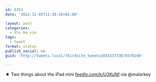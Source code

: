 ```yaml
---
id: 8353
date: '2012-11-05T11:30:16+01:00'

layout: post
categories:
  - Vis ma vie
tags:
  - tweet
format: status
publish_social: no
guid: 'http://tweets.local/?birdsite_tweet=265415733679370240'

---
```


★ Two things about the iPad mini [feedly.com/k/U3KuNf](http://feedly.com/k/U3KuNf) via @malarkey